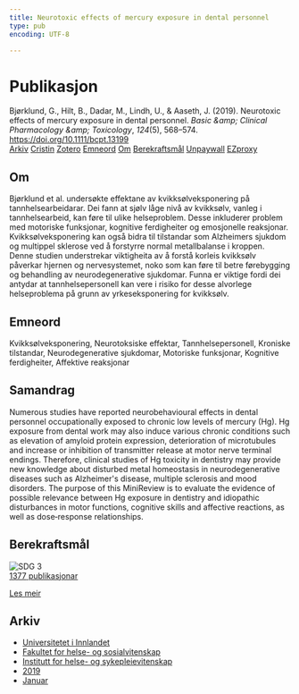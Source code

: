 ```yaml
---
title: Neurotoxic effects of mercury exposure in dental personnel
type: pub
encoding: UTF-8

---
```

<h1>Publikasjon</h1>
<article id="csl-bib-container-55SU2DC4" class="csl-bib-container">
  <div class="csl-bib-body"> <div class="csl-entry">Bjørklund, G., Hilt, B., Dadar, M., Lindh, U., &#38; Aaseth, J. (2019). Neurotoxic effects of mercury exposure in dental personnel. <i>Basic &#38;amp; Clinical Pharmacology &#38;amp; Toxicology</i>, <i>124</i>(5), 568–574. <a href="https://doi.org/10.1111/bcpt.13199">https://doi.org/10.1111/bcpt.13199</a></div> </div>
  <div class="csl-bib-buttons">
    <a href="#taxonomy-article-55SU2DC4" alt="archive" class="csl-bib-button">Arkiv</a>
    <a href="https://app.cristin.no/results/show.jsf?id=1660052" alt="Cristin" class="csl-bib-button">Cristin</a>
    <a href="http://zotero.org/groups/5881554/items/55SU2DC4" alt="Zotero" class="csl-bib-button">Zotero</a>
    <a href="#keywords-article-55SU2DC4" alt="keywords" class="csl-bib-button">Emneord</a>
    <a href="#about-article-55SU2DC4" alt="about_pub" class="csl-bib-button">Om</a>
    <a href="#sdg-article-55SU2DC4" alt="sdg" class="csl-bib-button">Berekraftsmål</a>
    <a href="https://onlinelibrary.wiley.com/doi/pdfdirect/10.1111/bcpt.13199" alt="Unpaywall" class="csl-bib-button">Unpaywall</a>
    <a href="https://onlinelibrary.wiley.com/doi/pdfdirect/10.1111/bcpt.13199" alt="EZproxy" class="csl-bib-button">EZproxy</a>
  </div>
  <div id="csl-bib-meta-container-55SU2DC4"></div>
</article>
<div id="csl-bib-meta-55SU2DC4" class="csl-bib-meta">
  <article id="about-article-55SU2DC4" class="about_pub-article">
    <h1>Om</h1>
    Bjørklund et al. undersøkte effektane av kvikksølveksponering på tannhelsearbeidarar. Dei fann at sjølv låge nivå av kvikksølv, vanleg i tannhelsearbeid, kan føre til ulike helseproblem. Desse inkluderer problem med motoriske funksjonar, kognitive ferdigheiter og emosjonelle reaksjonar. Kvikksølveksponering kan også bidra til tilstandar som Alzheimers sjukdom og multippel sklerose ved å forstyrre normal metallbalanse i kroppen. Denne studien understrekar viktigheita av å forstå korleis kvikksølv påverkar hjernen og nervesystemet, noko som kan føre til betre førebygging og behandling av neurodegenerative sjukdomar. Funna er viktige fordi dei antydar at tannhelsepersonell kan vere i risiko for desse alvorlege helseproblema på grunn av yrkeseksponering for kvikksølv.
  </article>
  <article id="keywords-article-55SU2DC4" class="keywords-article">
    <h1>Emneord</h1>
    Kvikksølveksponering, Neurotoksiske effektar, Tannhelsepersonell, Kroniske tilstandar, Neurodegenerative sjukdomar, Motoriske funksjonar, Kognitive ferdigheiter, Affektive reaksjonar
  </article>
  <article id="abstract-article-55SU2DC4" class="abstract-article">
    <h1>Samandrag</h1>
    Numerous studies have reported neurobehavioural effects in dental personnel occupationally exposed to chronic low levels of mercury (Hg). Hg exposure from dental work may also induce various chronic conditions such as elevation of amyloid protein expression, deterioration of microtubules and increase or inhibition of transmitter release at motor nerve terminal endings. Therefore, clinical studies of Hg toxicity in dentistry may provide new knowledge about disturbed metal homeostasis in neurodegenerative diseases such as Alzheimer's disease, multiple sclerosis and mood disorders. The purpose of this MiniReview is to evaluate the evidence of possible relevance between Hg exposure in dentistry and idiopathic disturbances in motor functions, cognitive skills and affective reactions, as well as dose‐response relationships.
  </article>
  <article id="sdg-article-55SU2DC4" class="sdg-article">
    <h1>Berekraftsmål</h1>
    <div class="sdg-container"><div id="sdg3" class="sdg">
        <img src="{{< params subfolder >}}images/sdg/sdg03_nn.png" class="image" alt="SDG 3">
        <div class="sdg-overlay">
          <a href="{{< params subfolder >}}nn/archive/?sdg=3#archive" class="sdg-publication-count"><span>1377</span> publikasjonar</a>
          <p><a href="https://fn.no/om-fn/fns-baerekraftsmaal/god-helse-og-livskvalitet?lang=nno-NO" class="sdg-read-more">Les meir</a></p>
        </div>
      </div></div>
  </article>
  <article id="taxonomy-article-55SU2DC4" class="taxonomy-article">
    <h1>Arkiv</h1>
    <ul>
      <li><a href="{{< params subfolder >}}nn/archive/?key=3DCRN523">Universitetet i Innlandet</a></li>
      <li><a href="{{< params subfolder >}}nn/archive/?key=IDKFS3MX">Fakultet for helse- og sosialvitenskap</a></li>
      <li><a href="{{< params subfolder >}}nn/archive/?key=GTV4ECMZ">Institutt for helse- og sykepleievitenskap</a></li>
      <li><a href="{{< params subfolder >}}nn/archive/?key=E7THIEEM">2019</a></li>
      <li><a href="{{< params subfolder >}}nn/archive/?key=7JE8LLZ8">Januar</a></li>
    </ul>
  </article>
</div>
